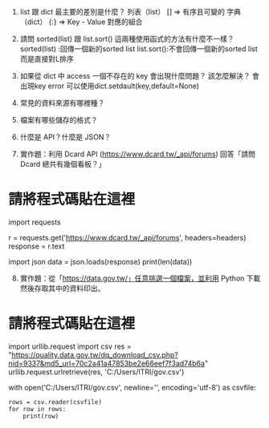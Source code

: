 1. list 跟 dict 最主要的差別是什麼？
列表（list） [] => 有序且可變的
字典（dict） {:} => Key - Value 對應的組合
2. 請問 sorted(list) 跟 list.sort() 這兩種使用函式的方法有什麼不一樣？
sorted(list) :回傳一個新的sorted list
list.sort():不會回傳一個新的sorted list 而是直接對L排序
3. 如果從 dict 中 access 一個不存在的 key 會出現什麼問題？ 該怎麼解決？
會出現key error
可以使用dict.setdault(key,default=None)
4. 常見的資料來源有哪裡種？

5. 檔案有哪些儲存的格式？
6. 什麼是 API？什麼是 JSON？
7. 實作題：利用 Dcard API (https://www.dcard.tw/_api/forums) 回答「請問 Dcard 總共有幾個看板？」
# 請將程式碼貼在這裡
import requests

r = requests.get('https://www.dcard.tw/_api/forums', headers=headers)
response = r.text

import json
data = json.loads(response)
print(len(data))

8. 實作題：從「https://data.gov.tw/」任意挑選一個檔案，並利用 Python 下載然後存取其中的資料印出。
# 請將程式碼貼在這裡
import urllib.request
import csv
res = "https://quality.data.gov.tw/dq_download_csv.php?nid=9337&md5_url=70c2a41a47853be2e66eef7f3ad74b6a"
urllib.request.urlretrieve(res, 'C:/Users/ITRI/gov.csv')

with open('C:/Users/ITRI/gov.csv', newline='', encoding='utf-8') as csvfile:

    rows = csv.reader(csvfile)
    for row in rows:
        print(row)
